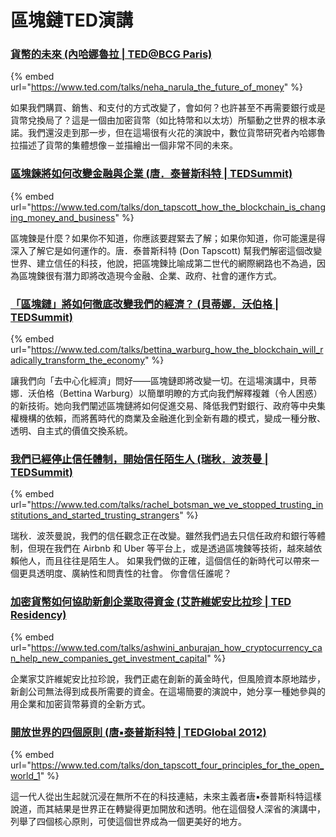 # 區塊鏈TED演講

### [貨幣的未來 (內哈娜魯拉 | TED@BCG Paris)](https://www.ted.com/talks/neha\_narula\_the\_future\_of\_money?language=zh-tw)

{% embed url="https://www.ted.com/talks/neha_narula_the_future_of_money" %}

如果我們購買、銷售、和支付的方式改變了，會如何？也許甚至不再需要銀行或是貨幣兌換局了？這是一個由加密貨幣（如比特幣和以太坊）所驅動之世界的根本承諾。我們還沒走到那一步，但在這場很有火花的演說中，數位貨幣研究者內哈娜魯拉描述了貨幣的集體想像－並描繪出一個非常不同的未來。

### [區塊鍊將如何改變金融與企業 (唐．泰普斯科特 | TEDSummit)](https://www.ted.com/talks/don\_tapscott\_how\_the\_blockchain\_is\_changing\_money\_and\_business?language=zh-tw)

{% embed url="https://www.ted.com/talks/don_tapscott_how_the_blockchain_is_changing_money_and_business" %}

區塊鍊是什麼？如果你不知道，你應該要趕緊去了解；如果你知道，你可能還是得深入了解它是如何運作的。唐．泰普斯科特 (Don Tapscott) 幫我們解密這個改變世界、建立信任的科技，他說，把區塊鍊比喻成第二世代的網際網路也不為過，因為區塊鍊很有潛力即將改造現今金融、企業、政府、社會的運作方式。

### [「區塊鏈」將如何徹底改變我們的經濟？ (貝蒂娜．沃伯格 | TEDSummit)](https://www.ted.com/talks/bettina\_warburg\_how\_the\_blockchain\_will\_radically\_transform\_the\_economy?language=zh-tw)

{% embed url="https://www.ted.com/talks/bettina_warburg_how_the_blockchain_will_radically_transform_the_economy" %}

讓我們向「去中心化經濟」問好——區塊鏈即將改變一切。在這場演講中，貝蒂娜．沃伯格（Bettina Warburg）以簡單明瞭的方式向我們解釋複雜（令人困惑）的新技術。她向我們闡述區塊鏈將如何促進交易、降低我們對銀行、政府等中央集權機構的依賴，而將舊時代的商業及金融進化到全新有趣的模式，變成一種分散、透明、自主式的價值交換系統。

### [我們已經停止信任體制，開始信任陌生人 (瑞秋．波茨曼 | TEDSummit)](https://www.ted.com/talks/rachel\_botsman\_we\_ve\_stopped\_trusting\_institutions\_and\_started\_trusting\_strangers?language=zh-tw)

{% embed url="https://www.ted.com/talks/rachel_botsman_we_ve_stopped_trusting_institutions_and_started_trusting_strangers" %}

瑞秋．波茨曼說，我們的信任觀念正在改變。雖然我們過去只信任政府和銀行等體制，但現在我們在 Airbnb 和 Uber 等平台上，或是透過區塊鍊等技術，越來越依賴他人，而且往往是陌生人。 如果我們做的正確，這個信任的新時代可以帶來一個更具透明度、廣納性和問責性的社會。 你會信任誰呢？

### [加密貨幣如何協助新創企業取得資金 (艾許維妮安比拉珍 | TED Residency)](https://www.ted.com/talks/ashwini\_anburajan\_how\_cryptocurrency\_can\_help\_new\_companies\_get\_investment\_capital?language=zh-tw)

{% embed url="https://www.ted.com/talks/ashwini_anburajan_how_cryptocurrency_can_help_new_companies_get_investment_capital" %}

企業家艾許維妮安比拉珍說，我們正處在創新的黃金時代，但風險資本原地踏步，新創公司無法得到成長所需要的資金。在這場簡要的演說中，她分享一種她參與的用企業和加密貨幣募資的全新方式。

### [開放世界的四個原則 (唐▪泰普斯科特 | TEDGlobal 2012)](https://www.ted.com/talks/don\_tapscott\_four\_principles\_for\_the\_open\_world\_1?language=zh-tw)

{% embed url="https://www.ted.com/talks/don_tapscott_four_principles_for_the_open_world_1" %}

這一代人從出生起就沉浸在無所不在的科技連結，未來主義者唐▪泰普斯科特這樣說道，而其結果是世界正在轉變得更加開放和透明。他在這個發人深省的演講中，列舉了四個核心原則，可使這個世界成為一個更美好的地方。
